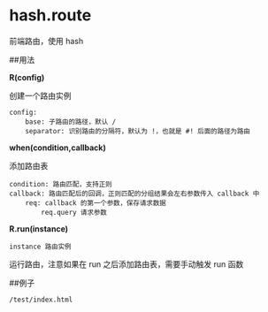# hash.route
前端路由，使用 hash

##用法

**R(config)**

创建一个路由实例

	config:
		base: 子路由的路径，默认 / 
		separator: 识别路由的分隔符，默认为 !，也就是 #! 后面的路径为路由
		
**when(condition,callback)**

添加路由表

	condition: 路由匹配，支持正则
	callback: 路由匹配后的回调，正则匹配的分组结果会左右参数传入 callback 中
		req: callback 的第一个参数，保存请求数据
			req.query 请求参数
			
**R.run(instance)**

	instance 路由实例

运行路由，注意如果在 run 之后添加路由表，需要手动触发 run 函数

##例子

	/test/index.html




